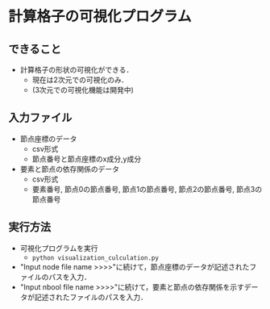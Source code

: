 # 計算格子の可視化プログラム
## できること
* 計算格子の形状の可視化ができる．
    + 現在は2次元での可視化のみ．
    + (3次元での可視化機能は開発中)
## 入力ファイル
* 節点座標のデータ
    + csv形式
    + 節点番号と節点座標のx成分,y成分
* 要素と節点の依存関係のデータ
    + csv形式
    + 要素番号, 節点0の節点番号, 節点1の節点番号, 節点2の節点番号, 節点3の節点番号
## 実行方法
* 可視化プログラムを実行
    + `python visualization_culculation.py`
* "Input node file name >>>>"に続けて，節点座標のデータが記述されたファイルのパスを入力．
* "Input nbool file name >>>>"に続けて，要素と節点の依存関係を示すデータが記述されたファイルのパスを入力．
